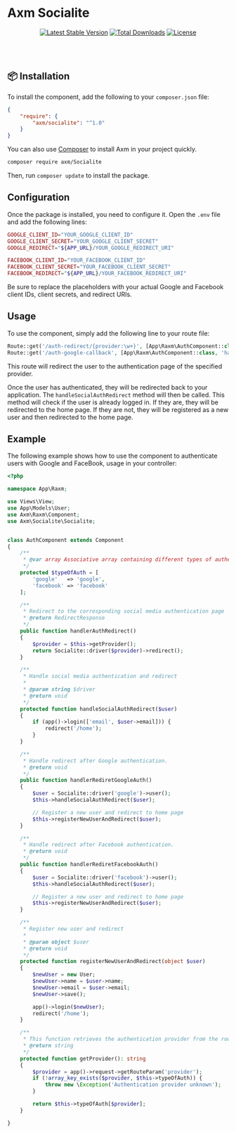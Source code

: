 # Axm Socialite

<!-- markdownlint-disable no-inline-html -->
<p align="center">
<a href="https://packagist.org/packages/axm/Socialite">
<img src="https://poser.pugx.org/axm/Socialite/v/stable" alt="Latest Stable Version"/></a>
<a href="https://packagist.org/packages/axm/Socialite">
<img src="https://poser.pugx.org/axm/Socialite/downloads" alt="Total Downloads"/></a>
<a href="https://packagist.org/packages/axm/Socialite">
<img src="https://poser.pugx.org/axm/Socialite/license" alt="License"/></a>
</p>
<br />
<br />

## 📦 Installation

To install the component, add the following to your `composer.json` file:

```json
{
    "require": {
        "axm/socialite": "^1.0"
    }
}
```

You can also use [Composer](https://getcomposer.org/) to install Axm in your project quickly.

```bash
composer require axm/Socialite
```

Then, run `composer update` to install the package.


## Configuration

Once the package is installed, you need to configure it. Open the `.env` file and add the following lines:

```php
GOOGLE_CLIENT_ID="YOUR_GOOGLE_CLIENT_ID"
GOOGLE_CLIENT_SECRET="YOUR_GOOGLE_CLIENT_SECRET"
GOOGLE_REDIRECT="${APP_URL}/YOUR_GOOGLE_REDIRECT_URI"

FACEBOOK_CLIENT_ID="YOUR_FACEBOOK_CLIENT_ID"
FACEBOOK_CLIENT_SECRET="YOUR_FACEBOOK_CLIENT_SECRET"
FACEBOOK_REDIRECT="${APP_URL}/YOUR_FACEBOOK_REDIRECT_URI"

```

Be sure to replace the placeholders with your actual Google and Facebook client IDs, client secrets, and redirect URIs.

## Usage

To use the component, simply add the following line to your route file:

```php
Route::get('/auth-redirect/{provider:\w+}', [App\Raxm\AuthComponent::class, 'handlerAuthRedirect']);
Route::get('/auth-google-callback', [App\Raxm\AuthComponent::class, 'handlerRediretGoogleAuth']);

```

This route will redirect the user to the authentication page of the specified provider.

Once the user has authenticated, they will be redirected back to your application. The `handleSocialAuthRedirect` method will then be called. This method will check if the user is already logged in. If they are, they will be redirected to the home page. If they are not, they will be registered as a new user and then redirected to the home page.

## Example

The following example shows how to use the component to authenticate users with Google and FaceBook,
usage in your controller:

```php
<?php

namespace App\Raxm;

use Views\View;
use App\Models\User;
use Axm\Raxm\Component;
use Axm\Socialite\Socialite;


class AuthComponent extends Component
{
    /**
     * @var array Associative array containing different types of authentication
     */
    protected $typeOfAuth = [
        'google'   => 'google',
        'facebook' => 'facebook'
    ];

    /**
     * Redirect to the corresponding social media authentication page
     * @return RedirectResponse
     */
    public function handlerAuthRedirect()
    {
        $provider = $this->getProvider();
        return Socialite::driver($provider)->redirect();
    }

    /**
     * Handle social media authentication and redirect
     *
     * @param string $driver
     * @return void
     */
    protected function handleSocialAuthRedirect($user)
    {
        if (app()->login(['email', $user->email])) {
            redirect('/home');
        }
    }

    /**
     * Handle redirect after Google authentication.
     * @return void
     */
    public function handlerRediretGoogleAuth()
    {
        $user = Socialite::driver('google')->user();
        $this->handleSocialAuthRedirect($user);

        // Register a new user and redirect to home page 
        $this->registerNewUserAndRedirect($user);
    }

    /**
     * Handle redirect after Facebook authentication.
     * @return void
     */
    public function handlerRediretFacebookAuth()
    {
        $user = Socialite::driver('facebook')->user();
        $this->handleSocialAuthRedirect($user);

        // Register a new user and redirect to home page 
        $this->registerNewUserAndRedirect($user);
    }

    /**
     * Register new user and redirect
     *
     * @param object $user
     * @return void
     */
    protected function registerNewUserAndRedirect(object $user)
    {
        $newUser = new User;
        $newUser->name = $user->name;
        $newUser->email = $user->email;
        $newUser->save();

        app()->login($newUser);
        redirect('/home');
    }

    /**
     * This function retrieves the authentication provider from the route parameters
     * @return string
     */
    protected function getProvider(): string
    {
        $provider = app()->request->getRouteParam('provider');
        if (!array_key_exists($provider, $this->typeOfAuth)) {
            throw new \Exception('Authentication provider unknown');
        }

        return $this->typeOfAuth[$provider];
    }

}

```
